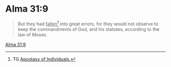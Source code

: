 # Alma 31:9

> But they had <u>fallen</u>[^a] into great errors, for they would not observe to keep the commandments of God, and his statutes, according to the law of Moses.

[Alma 31:9](https://www.churchofjesuschrist.org/study/scriptures/bofm/alma/31?lang=eng&id=p9#p9)


[^a]: TG [Apostasy of Individuals.](https://www.churchofjesuschrist.org/study/scriptures/tg/apostasy-of-individuals?lang=eng)
